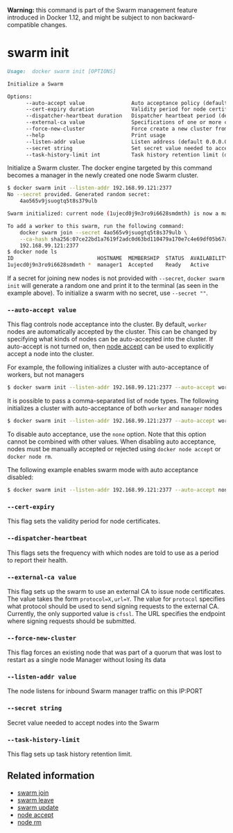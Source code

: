 <!--[metadata]>
+++
title = "swarm init"
description = "The swarm init command description and usage"
keywords = ["swarm, init"]
[menu.main]
parent = "smn_cli"
+++
<![end-metadata]-->

**Warning:** this command is part of the Swarm management feature introduced in Docker 1.12, and might be subject to non backward-compatible changes.

# swarm init

```markdown
Usage:  docker swarm init [OPTIONS]

Initialize a Swarm

Options:
      --auto-accept value               Auto acceptance policy (default worker)
      --cert-expiry duration            Validity period for node certificates (default 2160h0m0s)
      --dispatcher-heartbeat duration   Dispatcher heartbeat period (default 5s)
      --external-ca value               Specifications of one or more certificate signing endpoints
      --force-new-cluster               Force create a new cluster from current state.
      --help                            Print usage
      --listen-addr value               Listen address (default 0.0.0.0:2377)
      --secret string                   Set secret value needed to accept nodes into cluster
      --task-history-limit int          Task history retention limit (default 10)
```

Initialize a Swarm cluster. The docker engine targeted by this command becomes a manager
in the newly created one node Swarm cluster.


```bash
$ docker swarm init --listen-addr 192.168.99.121:2377
No --secret provided. Generated random secret:
    4ao565v9jsuogtq5t8s379ulb

Swarm initialized: current node (1ujecd0j9n3ro9i6628smdmth) is now a manager.

To add a worker to this swarm, run the following command:
    docker swarm join --secret 4ao565v9jsuogtq5t8s379ulb \
    --ca-hash sha256:07ce22bd1a7619f2adc0d63bd110479a170e7c4e69df05b67a1aa2705c88ef09 \
    192.168.99.121:2377
$ docker node ls
ID                           HOSTNAME  MEMBERSHIP  STATUS  AVAILABILITY  MANAGER STATUS          LEADER
1ujecd0j9n3ro9i6628smdmth *  manager1  Accepted    Ready   Active        Reachable               Yes
```

If a secret for joining new nodes is not provided with `--secret`, `docker swarm init` will
generate a random one and print it to the terminal (as seen in the example above). To initialize
a swarm with no secret, use `--secret ""`.

### `--auto-accept value`

This flag controls node acceptance into the cluster. By default, `worker` nodes are
automatically accepted by the cluster. This can be changed by specifying what kinds of nodes
can be auto-accepted into the cluster. If auto-accept is not turned on, then
[node accept](node_accept.md) can be used to explicitly accept a node into the cluster.

For example, the following initializes a cluster with auto-acceptance of workers, but not managers


```bash
$ docker swarm init --listen-addr 192.168.99.121:2377 --auto-accept worker
```

It is possible to pass a comma-separated list of node types. The following initializes a cluster
with auto-acceptance of both `worker` and `manager` nodes

```bash
$ docker swarm init --listen-addr 192.168.99.121:2377 --auto-accept worker,manager
```

To disable auto acceptance, use the `none` option. Note that this option cannot
be combined with other values. When disabling auto acceptance, nodes must be
manually accepted or rejected using `docker node accept` or `docker node rm`.

The following example enables swarm mode with auto acceptance disabled:

```bash
$ docker swarm init --listen-addr 192.168.99.121:2377 --auto-accept none
```

### `--cert-expiry`

This flag sets the validity period for node certificates.

### `--dispatcher-heartbeat`

This flags sets the frequency with which nodes are told to use as a
period to report their health.

### `--external-ca value`

This flag sets up the swarm to use an external CA to issue node certificates. The value takes
the form `protocol=X,url=Y`. The value for `protocol` specifies what protocol should be used
to send signing requests to the external CA. Currently, the only supported value is `cfssl`.
The URL specifies the endpoint where signing requests should be submitted.

### `--force-new-cluster`

This flag forces an existing node that was part of a quorum that was lost to restart as a single node Manager without losing its data

### `--listen-addr value`

The node listens for inbound Swarm manager traffic on this IP:PORT

### `--secret string`

Secret value needed to accept nodes into the Swarm

### `--task-history-limit`

This flag sets up task history retention limit.

## Related information

* [swarm join](swarm_join.md)
* [swarm leave](swarm_leave.md)
* [swarm update](swarm_update.md)
* [node accept](node_accept.md)
* [node rm](node_rm.md)
